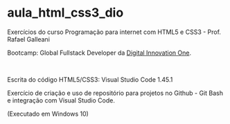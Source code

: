 # aula_html_css3_dio
<p>Exercícios do curso Programação para internet com HTML5 e CSS3 - Prof. Rafael Galleani</p>                                             
<p>Bootcamp: Global Fullstack Developer da <a href="https://digitalinnovation.one/">Digital Innovation One</a>.</p><br>

<p>Escrita do código HTML5/CSS3: Visual Studio Code 1.45.1</p>
<p>Exercício de criação e uso de repositório para projetos no Github - Git Bash e integração com Visual Studio Code.</p>
(Executado em Windows 10)
